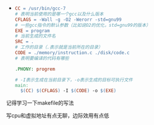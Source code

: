 - ```makefile
  CC = /usr/bin/gcc-7
  # 表明当前使用的是哪一个gcc以及什么版本
  CFLAGS = -Wall -g -O2 -Werorr -std=gnu99
  # 一些gcc指令的默认参数（比如说O2的优化，std=gnu99的版本）
  EXE = program
  # 当前生成的文件名
  SRC = .
  # 工作的目录（.表示就是当前所在的目录）
  CODE = ./memory/instruction.c ./disk/code.c
  # 表明要编译的代码有哪些
  
  .PHONY: progrem
  
  # -I表示生成在当前目录下，-o表示生成的目标可执行文件
  main:
  	$(CC) $(CFLAGS) -I $(CODE) -o $(EXE)
  ```



记得学习一下makefile的写法

写cpu和虚拟地址有点无聊，边际效用有点低
